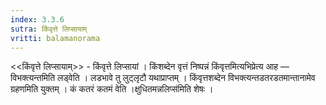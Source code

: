 ```yaml
---
index: 3.3.6
sutra: किंवृत्ते लिप्सायाम्
vritti: balamanorama
---
```


<<किंवृत्ते लिप्सायाम्>> - किंवृत्ते लिप्सायां । किंशब्देन वृत्तं निष्पन्नं किंवृत्तमित्यभिप्रेत्य आह —  विभक्त्यन्तमिति लड्वेति । लडभावे तु लुट्लृटौ यथाप्राप्तम् । किंवृत्तशब्देन विभक्त्यन्तडतरडतमान्तानामेव ग्रहणमिति युक्तम् । कं कतरं कतमं वेति ।क्षुधितमन्नलिप्स॑मिति शेषः । 